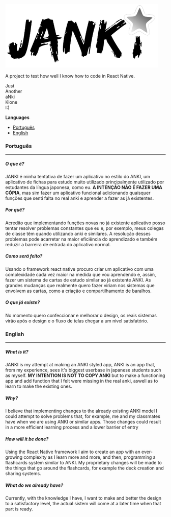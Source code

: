 <img src="janki\assets\logoApp.png" width="480">

A project to test how well I know how to code in React Native.

Just <br>
Another <br>
aNki  <br>
Klone <br>
I:)

**Languages** <br>
- [Português](#português)  <br>
- [English](#english)


### Português
-------------
<h5>O que é?</h5>

JANKI é minha tentativa de fazer um aplicativo no estilo do ANKI, um aplicativo de fichas para estudo muito utilizado
principalmente utilizado por estudantes da língua japonesa, como eu. **A INTENÇÃO NÃO É FAZER UMA CÓPIA**, mas sim
fazer um aplicativo funcional adicionando quaisquer funções que senti falta no real anki e aprender a fazer as já 
existentes.

<h5>Por quê?</h5>

Acredito que implementando funções novas no já existente aplicativo posso tentar resolver problemas constantes que eu e, por exemplo, meus colegas de classe têm quando utilizando anki e similares. A resolução desses problemas pode acarretar na maior eficiência do aprendizado e também reduzir a barreira de entrada do aplicativo normal.

<h5>Como será feito?</h5> 

Usando o framework react native procuro criar um aplicativo com uma complexidade cada vez maior na medida que vou aprendendo e, assim, fazer um sistema de cartas de estudo similar ao já existente ANKI. As grandes mudanças que realmente quero fazer viriam nos sistemas que envolvem as cartas, como a criação e compartilhamento de baralhos.

<h5>O que já existe?</h5>

No momento quero confeccionar e melhorar o design, os reais sistemas virão após o design e o fluxo de telas chegar a um nível satisfatório.

### English
-------------

<h5>What is it?</h5>

JANKI is my attempt at making an ANKI styled app, ANKI is an app that, from my experience, sees it's biggest userbase in japanese students such as myself. 
**MY INTENTION IS NOT TO COPY ANKI** but to make a functioning app and add function that I felt were missing in the real anki, aswell as to learn to make the existing ones.

<h5>Why?</h5>

I believe that implementing changes to the already existing ANKI model I could attempt to solve problems that, for example, me and my classmates 
have when we are using ANKI or similar apps. Those changes could result in a more efficient learning process and a lower barrier of entry

<h5>How will it be done?</h5> 

Using the React Native framework I aim to create an app with an ever-growing complexity as I learn more and more, and then, programming a flashcards system 
similar to ANKI. My proprietary changes will be made to the things that go around the flashcards, for example the deck creation and sharing systems.

<h5>What do we already have?</h5>

Currently, with the knowledge I have, I want to make and better the design to a satisfactory level, the actual sistem will come at a later time when that part is ready.

